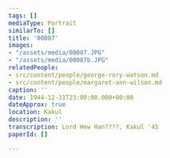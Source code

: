 ```yaml
---
tags: []
mediaType: Portrait
similarTo: []
title: '00087'
images:
- "/assets/media/00087.JPG"
- "/assets/media/00087b.JPG"
relatedPeople:
- src/content/people/george-rory-watson.md
- src/content/people/margaret-ann-wilson.md
caption: ''
date: 1944-12-31T23:00:00.000+00:00
dateApprox: true
location: Kakul
description: ''
transcription: Lord Hew Han????, Kakul '45
paperId: []

---
```

